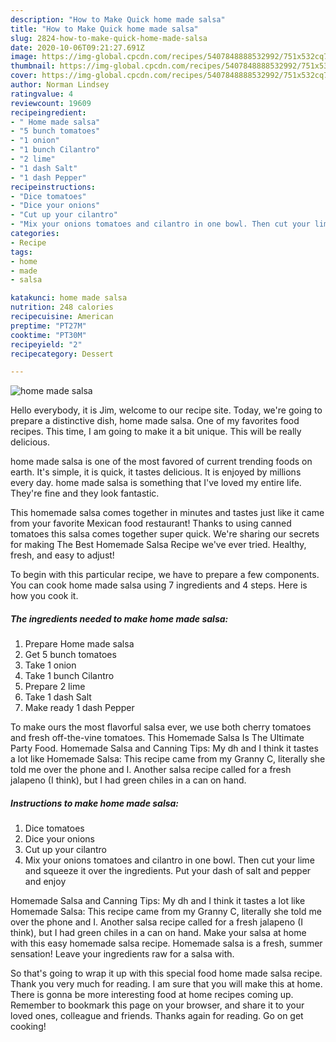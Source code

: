 ```yaml
---
description: "How to Make Quick home made salsa"
title: "How to Make Quick home made salsa"
slug: 2824-how-to-make-quick-home-made-salsa
date: 2020-10-06T09:21:27.691Z
image: https://img-global.cpcdn.com/recipes/5407848888532992/751x532cq70/home-made-salsa-recipe-main-photo.jpg
thumbnail: https://img-global.cpcdn.com/recipes/5407848888532992/751x532cq70/home-made-salsa-recipe-main-photo.jpg
cover: https://img-global.cpcdn.com/recipes/5407848888532992/751x532cq70/home-made-salsa-recipe-main-photo.jpg
author: Norman Lindsey
ratingvalue: 4
reviewcount: 19609
recipeingredient:
- " Home made salsa"
- "5 bunch tomatoes"
- "1 onion"
- "1 bunch Cilantro"
- "2 lime"
- "1 dash Salt"
- "1 dash Pepper"
recipeinstructions:
- "Dice tomatoes"
- "Dice your onions"
- "Cut up your cilantro"
- "Mix your onions tomatoes and cilantro in one bowl. Then cut your lime and squeeze it over the ingredients. Put your dash of salt and pepper and enjoy"
categories:
- Recipe
tags:
- home
- made
- salsa

katakunci: home made salsa 
nutrition: 248 calories
recipecuisine: American
preptime: "PT27M"
cooktime: "PT30M"
recipeyield: "2"
recipecategory: Dessert

---
```



![home made salsa](https://img-global.cpcdn.com/recipes/5407848888532992/751x532cq70/home-made-salsa-recipe-main-photo.jpg)

Hello everybody, it is Jim, welcome to our recipe site. Today, we're going to prepare a distinctive dish, home made salsa. One of my favorites food recipes. This time, I am going to make it a bit unique. This will be really delicious.

home made salsa is one of the most favored of current trending foods on earth. It's simple, it is quick, it tastes delicious. It is enjoyed by millions every day. home made salsa is something that I've loved my entire life. They're fine and they look fantastic.

This homemade salsa comes together in minutes and tastes just like it came from your favorite Mexican food restaurant! Thanks to using canned tomatoes this salsa comes together super quick. We&#39;re sharing our secrets for making The Best Homemade Salsa Recipe we&#39;ve ever tried. Healthy, fresh, and easy to adjust!


To begin with this particular recipe, we have to prepare a few components. You can cook home made salsa using 7 ingredients and 4 steps. Here is how you cook it.

<!--inarticleads1-->

##### The ingredients needed to make home made salsa:

1. Prepare  Home made salsa
1. Get 5 bunch tomatoes
1. Take 1 onion
1. Take 1 bunch Cilantro
1. Prepare 2 lime
1. Take 1 dash Salt
1. Make ready 1 dash Pepper


To make ours the most flavorful salsa ever, we use both cherry tomatoes and fresh off-the-vine tomatoes. This Homemade Salsa Is The Ultimate Party Food. Homemade Salsa and Canning Tips: My dh and I think it tastes a lot like Homemade Salsa: This recipe came from my Granny C, literally she told me over the phone and I. Another salsa recipe called for a fresh jalapeno (I think), but I had green chiles in a can on hand. 

<!--inarticleads2-->

##### Instructions to make home made salsa:

1. Dice tomatoes
1. Dice your onions
1. Cut up your cilantro
1. Mix your onions tomatoes and cilantro in one bowl. Then cut your lime and squeeze it over the ingredients. Put your dash of salt and pepper and enjoy


Homemade Salsa and Canning Tips: My dh and I think it tastes a lot like Homemade Salsa: This recipe came from my Granny C, literally she told me over the phone and I. Another salsa recipe called for a fresh jalapeno (I think), but I had green chiles in a can on hand. Make your salsa at home with this easy homemade salsa recipe. Homemade salsa is a fresh, summer sensation! Leave your ingredients raw for a salsa with. 

So that's going to wrap it up with this special food home made salsa recipe. Thank you very much for reading. I am sure that you will make this at home. There is gonna be more interesting food at home recipes coming up. Remember to bookmark this page on your browser, and share it to your loved ones, colleague and friends. Thanks again for reading. Go on get cooking!
